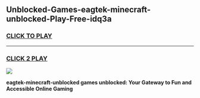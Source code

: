 
## Unblocked-Games-eagtek-minecraft-unblocked-Play-Free-idq3a
<h3>
<a href="https://premium76.site?title=eagtek-minecraft-unblocked&ref=18A1">CLICK TO PLAY</a></h3>
<hr>

<h3>
<a href="https://premium76.site?title=eagtek-minecraft-unblocked&ref=18A1">CLICK 2 PLAY</a>
  
</h3>

<a href="https://premium76.site?title=eagtek-minecraft-unblocked&ref=18A1"><img src="https://clearcache.store/games.png"></a>


**eagtek-minecraft-unblocked games unblocked: Your Gateway to Fun and Accessible Online Gaming**
